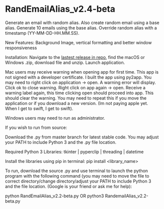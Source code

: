 # RandEmailAlias_v2.4-beta

Generate an email with random alias. Also create random email using a base alias. Generate 10 emails using the base alias. Override random alias with a timestamp (YY-MM-DD-HH.MM.SS).

New Features: Background Image, vertical formatting and better window responsiveness

Installation: Navigate to the [lastest release in repo](https://github.com/JakeOrona/RandEmailAlias/releases), find the macOS or Windows .zip, download file and unzip. Launch application.

Mac users may receive warning when opening app for first time. This app is not signed with a developer certificate. I built the app using py2app. You may need to right click on application -> open. A warning error will display. Click ok to close warning. Right click on app again -> open. Receive a warning label again, this time clicking open should proceed into app. This should clear the warning. You may need to repeat this if you move the application or if you download a new version. (Im not paying apple yet. When I get to swift, I get to swift).

Windows users may need to run as administrator.

If you wish to run from source:

Download the .py from master branch for latest stable code. You may adjust your PATH to include Python 3 and the .py file location.

Required Python 3 Libraries:
tkinter | pyperclip | threading | datetime

Install the libraries using pip in terminal: pip install <library_name>

To run, download the source .py and use terminal to launch the python program with the following command (you may need to move the file to correct directory/change directory/adjust your PATH to include Python 3 and the file location. (Google is your friend or ask me for help):

python RandEmailAlias_v2.2-beta.py OR python3 RandemailAlias_v2.2-beta.py
